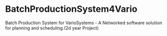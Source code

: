 # BatchProductionSystem4Vario
Batch Production System for VarioSystems - A Networked software solution for planning and scheduling.(2d year Project)
